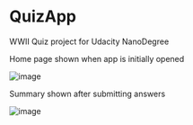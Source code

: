 # QuizApp
WWII Quiz project for Udacity NanoDegree

Home page shown when app is initially opened

![image](https://user-images.githubusercontent.com/30839650/39490900-0b2cb5e0-4d50-11e8-956a-69c49710e7dc.png)

Summary shown after submitting answers

![image](https://user-images.githubusercontent.com/30839650/39490914-1d6b098c-4d50-11e8-8ee0-bf621e3bacb1.png)

